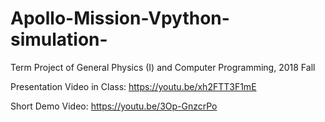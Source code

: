 # Apollo-Mission-Vpython-simulation-

Term Project of General Physics (I) and Computer Programming, 2018 Fall

Presentation Video in Class:
https://youtu.be/xh2FTT3F1mE

Short Demo Video:
https://youtu.be/3Op-GnzcrPo

